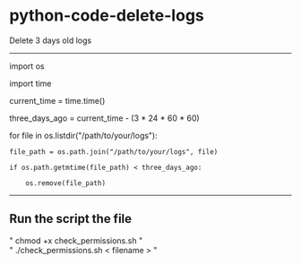 # python-code-delete-logs
Delete 3 days old logs
        
   
__________________________________________________________________________________________________________________________________________________
           
import os                                        
                  
import time                   
                
current_time = time.time()
   
three_days_ago = current_time - (3 * 24 * 60 * 60)    

for file in os.listdir("/path/to/your/logs"):

    file_path = os.path.join("/path/to/your/logs", file)
    
    if os.path.getmtime(file_path) < three_days_ago:
    
        os.remove(file_path)




___________________________________________________________________________________________________________________________________________________



## Run the script the file 
 " chmod +x check_permissions.sh "  
 " ./check_permissions.sh < filename > "

 
